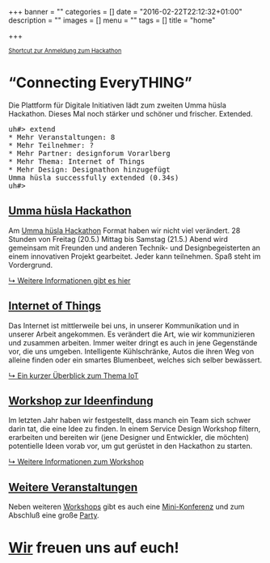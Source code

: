 +++
banner = ""
categories = []
date = "2016-02-22T22:12:32+01:00"
description = ""
images = []
menu = ""
tags = []
title = "home"

+++

<small>
	<a href="https://docs.google.com/forms/d/1fHFZq0xMxaysTaisRNxZiyUV6mY7rCAv2DbH6k1WIEM/viewform" target="new">Shortcut zur Anmeldung zum Hackathon</a>
</small>

<h1><span class="black-white">&ldquo;Connecting EveryTHING&rdquo;</span></h1>

Die Plattform für Digitale Initiativen lädt zum zweiten Umma hüsla Hackathon. Dieses Mal noch stärker und schöner und frischer. Extended.

<pre>
uh#> extend
* Mehr Veranstaltungen: 8
* Mehr Teilnehmer: ?
* Mehr Partner: designforum Vorarlberg
* Mehr Thema: Internet of Things
* Mehr Design: Designathon hinzugefügt
Umma hüsla successfully extended (0.34s)
uh#>
</pre>


## [Umma hüsla Hackathon](ummahuesla)

Am [Umma hüsla Hackathon](ummahuesla) Format haben wir nicht viel verändert. 28 Stunden von Freitag (20.5.) Mittag bis Samstag (21.5.) Abend wird gemeinsam mit Freunden und anderen Technik- und Designbegeisterten an einem innovativen Projekt gearbeitet. Jeder kann teilnehmen. Spaß steht im Vordergrund.

[&#8627; Weitere Informationen gibt es hier](ummahuesla)


## [Internet of Things](iot)

Das Internet ist mittlerweile bei uns, in unserer Kommunikation und in unserer Arbeit angekommen. Es verändert die Art, wie wir kommunizieren und zusammen arbeiten. Immer weiter dringt es auch in jene Gegenstände vor, die uns umgeben. Intelligente Kühlschränke, Autos die ihren Weg von alleine finden oder ein smartes Blumenbeet, welches sich selber bewässert.

[&#8627; Ein kurzer Überblick zum Thema IoT](iot)


## [Workshop zur Ideenfindung](veranstaltungen/ideenfindung)

Im letzten Jahr haben wir festgestellt, dass manch ein Team sich schwer darin tat, die eine Idee zu finden. In einem Service Design Workshop filtern, erarbeiten und bereiten wir (jene Designer und Entwickler, die möchten) potentielle Ideen vorab vor, um gut gerüstet in den Hackathon zu starten.

[&#8627; Weitere Informationen zum Workshop](veranstaltungen/workshops)


## [Weitere Veranstaltungen](veranstaltungen)

Neben weiteren [Workshops](veranstaltungen/workshops) gibt es auch eine [Mini-Konferenz](veranstaltungen/konferenz) und zum Abschluß eine große [Party](veranstaltungen/party).


# [Wir](ueber) freuen uns auf euch!